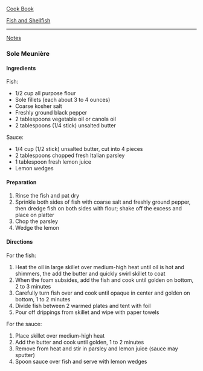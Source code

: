 [Cook Book](https://github.com/vmsmith/CookBook/blob/master/README.md)  

[Fish and Shellfish](https://github.com/vmsmith/CookBook/blob/master/fish_shellfish.md)

-----  

[Notes](https://github.com/vmsmith/CookBook/blob/master/notes.md)  

### Sole Meunière

#### Ingredients  

Fish:
* 1/2 cup all purpose flour
* Sole fillets (each about 3 to 4 ounces)
* Coarse kosher salt
* Freshly ground black pepper
* 2 tablespoons vegetable oil or canola oil
* 2 tablespoons (1/4 stick) unsalted butter

Sauce:  
* 1/4 cup (1/2 stick) unsalted butter, cut into 4 pieces
* 2 tablespoons chopped fresh Italian parsley
* 1 tablespoon fresh lemon juice
* Lemon wedges


#### Preparation  

1. Rinse the fish and pat dry  
2. Sprinkle both sides of fish with coarse salt and freshly ground pepper, then dredge fish on both sides with flour; shake off the excess and place on platter  
3. Chop the parsley  
4. Wedge the lemon  

#### Directions  

For the fish:  
1. Heat the oil in large skillet over medium-high heat until oil is hot and shimmers, the add the butter and quickly swirl skillet to coat   
2. When the foam subsides, add the fish and cook until golden on bottom, 2 to 3 minutes
3. Carefully turn fish over and cook until opaque in center and golden on bottom, 1 to 2 minutes
4. Divide fish between 2 warmed plates and tent with foil
5. Pour off drippings from skillet and wipe with paper towels

For the sauce:
1. Place skillet over medium-high heat  
2. Add the butter and cook until golden, 1 to 2 minutes  
3. Remove from heat and stir in parsley and lemon juice (sauce may sputter)  
4. Spoon sauce over fish and serve with lemon wedges 
